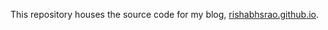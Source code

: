 This repository houses the source code for my blog, [rishabhsrao.github.io](http://rishabhsrao.github.io).
